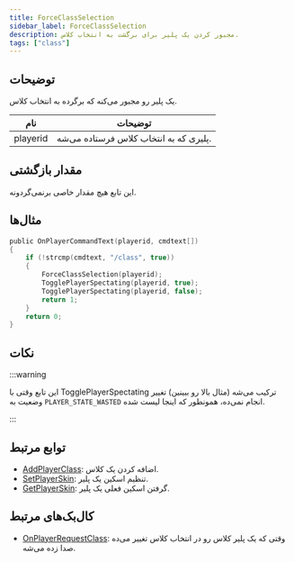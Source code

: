 ```yaml
---
title: ForceClassSelection
sidebar_label: ForceClassSelection
description: مجبور کردن یک پلیر برای برگشت به انتخاب کلاس.
tags: ["class"]
---
```


## توضیحات

یک پلیر رو مجبور می‌کنه که برگرده به انتخاب کلاس.

| نام      | توضیحات                                    |
| -------- | ------------------------------------------ |
| playerid | پلیری که به انتخاب کلاس فرستاده می‌شه. |

## مقدار بازگشتی

این تابع هیچ مقدار خاصی برنمی‌گردونه.

## مثال‌ها

```c
public OnPlayerCommandText(playerid, cmdtext[])
{
    if (!strcmp(cmdtext, "/class", true))
    {
        ForceClassSelection(playerid);
        TogglePlayerSpectating(playerid, true);
        TogglePlayerSpectating(playerid, false);
        return 1;
    }
    return 0;
}
```

## نکات

:::warning

این تابع وقتی با TogglePlayerSpectating ترکیب می‌شه (مثال بالا رو ببینین) تغییر وضعیت به `PLAYER_STATE_WASTED` انجام نمی‌ده، همونطور که اینجا لیست شده.

:::

## توابع مرتبط

- [AddPlayerClass](AddPlayerClass): اضافه کردن یک کلاس.
- [SetPlayerSkin](SetPlayerSkin): تنظیم اسکین یک پلیر.
- [GetPlayerSkin](GetPlayerSkin): گرفتن اسکین فعلی یک پلیر.

## کال‌بک‌های مرتبط

- [OnPlayerRequestClass](../callbacks/OnPlayerRequestClass): وقتی که یک پلیر کلاس رو در انتخاب کلاس تغییر می‌ده صدا زده می‌شه.